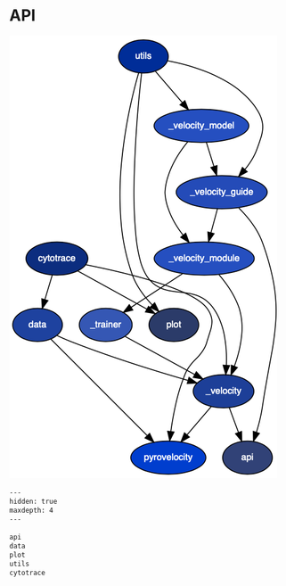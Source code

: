 # API

![](../_static/pyrovelocity-internal-dependencies.png)

```{toctree}
---
hidden: true
maxdepth: 4
---

api
data
plot
utils
cytotrace
```
